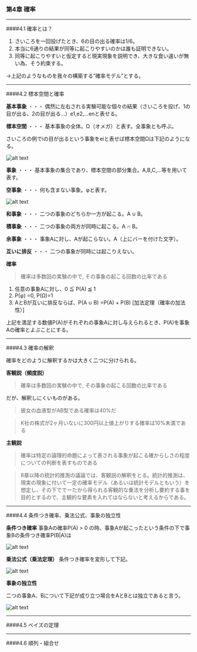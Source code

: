 ### 第4章 確率
---
####4.1 確率とは？

1. さいころを一回投げたとき、6の目の出る確率は1/6。
2. 本当に6通りの結果が同等に起こりやすいのかは誰も証明できない。
3. 同等に起こりやすいと仮定すると現実現象を説明でき、大きな食い違いが無い為、そう約束する。

→上記のようなものを我々の構築する”確率モデル”とする。

---
####4.2 標本空間と確率

**基本事象** ・・・ 偶然に左右される実験可能な個々の結果（さいころを投げ、1の目が出る、2の目が出る…）e1,e2,…enと表せる。

**標本空間** ・・・ 基本事象の全体。Ω（オメガ）と表す。全事象とも呼ぶ。

さいころの例でiの目が出るという事象をeiと表せば標本空間Ωは下記のようになる。

![alt text](http://chart.apis.google.com/chart?cht=tx&chl=\\Omega=\\{e_1,e_2,...e_n\\}) 

**事象** ・・・ 基本事象の集合であり、標本空間の部分集合。A,B,C,...等を用いて表す。

**空事象** ・・・ 何も含まない事象。φと表す。

![alt text](https://cacoo.com/diagrams/zvtzZh154Wz5NXG1-1190F.png) 

**和事象** ・・・ 二つの事象のどちらか一方が起こる。A ∪ B。

**積事象** ・・・ 二つの事象の両方が同時に起こる。A ∩ B。

**余事象** ・・・ 事象Aに対し、Aが起こらない。A（上にバーを付けた文字）。

**互いに排反** ・・・ 二つの事象が同時には起こりえない。


**確率**
> 確率は多数回の実験の中で, その事象の起こる回数の比率である

1. 任意の事象Aに対し、0 ≦ P(A) ≦ 1     
2. P(φ) =0, P(Ω)=1
3. AとBが互いに排反ならば、P(A ∪ B) =P(A) + P(B) [加法定理（確率の加法性）]

上記を満足する数値P(A)がそれぞれの事象Aに対し与えられるとき、P(A)を事象Aの確率とよぶことにする。


---
####4.3 確率の解釈

確率をどのように解釈するかは大きく二つに分けられる。

**客観説（頻度説）**
> 確率は多数回の実験の中で, その事象の起こる回数の比率である

だが、解釈しにくいものがある。
> 彼女の血液型がAB型である確率は40%だ

> K社の株式が2ヶ月いないに300円以上値上がりする確率は10%未満である

**主観説**
> 確率は特定の論理的命題によって表される事象が起こる確からしさの程度についての判断を表すものである


> 8章以降の統計的推測の議論では、客観説の解釈をとる。統計的推測は、現実の現象に付いて一定の確率モデル（あるいは統計モデルともいう）を想定し、その下ででーたから得られる客観的な乗法を分析し要約する事を目的とするので、主観的な要素を入れてはならないと考えるからである。

---
####4.4 条件つき確率、乗法公式、事象の独立性

**条件つき確率**
事象Aの確率P(A) > 0 の時、事象Aが起こったという条件の下で事象Bの条件つき確率P(B|A)は

![alt text](http://chart.apis.google.com/chart?cht=tx&chl=P\(B|A\)={\\frac{P\(A{\\cap}B\)}{P\(A\)}) 

**乗法公式（乗法定理）**
条件つき確率を変形して下記。

![alt text](http://chart.apis.google.com/chart?cht=tx&chl={P\(A{\\cap}B\)}={{P\(A\)}\\times{P\(B|A\)}) 

**事象の独立性**

二つの事象A、Bについて下記が成り立つ場合をAとBとは独立であると言う。

![alt text](http://chart.apis.google.com/chart?cht=tx&chl={P\(A{\\cap}B\)}={{P\(A\)}{P\(B\)}) 

---
####4.5 ベイズの定理

---
####4.6 順列・組合せ



